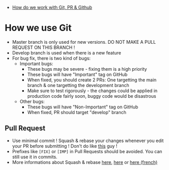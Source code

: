 - [How do we work with Git, PR & Github](#how-we-use-git)

# How we use Git
- Master branch is only used for new versions. DO NOT MAKE A PULL REQUEST ON THIS BRANCH !
- Develop branch is used when there is a new feature
- For bug fix, there is two kind of bugs:
  - Important bugs:
    - These bugs may be severe - fixing them is a high priority
    - These bugs will have "Important" tag on GitHub
    - When fixed, you should create 2 PRs: One targetting the main branch & one targetting the development branch
    - Make sure to test rigorously - the changes could be applied in production code fairly soon, buggy code would be disastrous
  - Other bugs:
    - These bugs will have "Non-Important" tag on GitHub
    - When fixed, PR should target "develop" branch

## Pull Request
- Use minimal commit ! Squash & rebase your changes whenever you edit your PR before submitting ! Don't do like [this](https://github.com/tazz4843/McPy/pull/20) guy !
- Prefixes like `[FIX]` or `[IMP]` in Pull Requests should be avoided. You can still use it in commits.
- More informations about Squash & rebase [here](https://www.internalpointers.com/post/squash-commits-into-one-git), [here](https://www.devroom.io/2011/07/05/git-squash-your-latests-commits-into-one/) or [here (french)](https://www.ekino.com/articles/comment-squasher-efficacement-ses-commits-avec-git)
